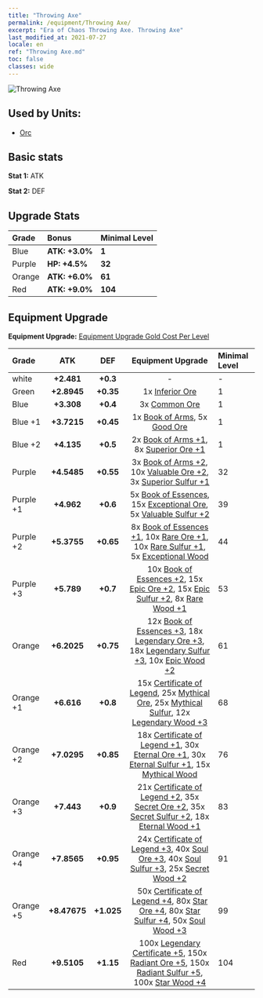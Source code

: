 ```yaml
---
title: "Throwing Axe"
permalink: /equipment/Throwing Axe/
excerpt: "Era of Chaos Throwing Axe. Throwing Axe"
last_modified_at: 2021-07-27
locale: en
ref: "Throwing Axe.md"
toc: false
classes: wide
---
```


  ![Throwing Axe](/images/e/e_4031.png)

## Used by Units:

* [Orc](/units/Orc/) 


## Basic stats
 **Stat 1:** ATK

 **Stat 2:** DEF

## Upgrade Stats

  |     Grade    |   Bonus | Minimal Level | 
  |:-------------|:--------|:--------------| 
  | Blue | **ATK: +3.0%** | **1** | 
  | Purple | **HP: +4.5%** | **32** | 
  | Orange | **ATK: +6.0%** | **61** | 
  | Red | **ATK: +9.0%** | **104** | 


## Equipment Upgrade
 **Equipment Upgrade:** [Equipment Upgrade Gold Cost Per Level](/equipment/EquipmentUpgradeCostPerLevel/) 

  |          Grade      | ATK | DEF | Equipment Upgrade | Minimal Level |
  |:--------------------|:---------:|:---------:|:----------------:|:--------------|
  | white | **+2.481** | **+0.3** | - | - |
  | Green | **+2.8945** | **+0.35** | 1x [Inferior Ore](/Items/mat_1/) | 1 |
  | Blue | **+3.308** | **+0.4** | 3x [Common Ore](/Items/mat_6/) | 1 |
  | Blue +1 | **+3.7215** | **+0.45** | 1x [Book of Arms](/Items/mat_18/), 5x [Good Ore](/Items/mat_12/) | 1 |
  | Blue +2 | **+4.135** | **+0.5** | 2x [Book of Arms +1](/Items/mat_25/), 8x [Superior Ore +1](/Items/mat_19/) | 1 |
  | Purple | **+4.5485** | **+0.55** | 3x [Book of Arms +2](/Items/mat_32/), 10x [Valuable Ore +2](/Items/mat_26/), 3x [Superior Sulfur +1](/Items/mat_22/) | 32 |
  | Purple +1 | **+4.962** | **+0.6** | 5x [Book of Essences](/Items/mat_39/), 15x [Exceptional Ore](/Items/mat_33/), 5x [Valuable Sulfur +2](/Items/mat_29/) | 39 |
  | Purple +2 | **+5.3755** | **+0.65** | 8x [Book of Essences +1](/Items/mat_46/), 10x [Rare Ore +1](/Items/mat_40/), 10x [Rare Sulfur +1](/Items/mat_43/), 5x [Exceptional Wood](/Items/mat_34/) | 44 |
  | Purple +3 | **+5.789** | **+0.7** | 10x [Book of Essences +2](/Items/mat_53/), 15x [Epic Ore +2](/Items/mat_47/), 15x [Epic Sulfur +2](/Items/mat_50/), 8x [Rare Wood +1](/Items/mat_41/) | 53 |
  | Orange | **+6.2025** | **+0.75** | 12x [Book of Essences +3](/Items/mat_60/), 18x [Legendary Ore +3](/Items/mat_54/), 18x [Legendary Sulfur +3](/Items/mat_57/), 10x [Epic Wood +2](/Items/mat_48/) | 61 |
  | Orange +1 | **+6.616** | **+0.8** | 15x [Certificate of Legend](/Items/mat_67/), 25x [Mythical Ore](/Items/mat_61/), 25x [Mythical Sulfur](/Items/mat_64/), 12x [Legendary Wood +3](/Items/mat_55/) | 68 |
  | Orange +2 | **+7.0295** | **+0.85** | 18x [Certificate of Legend +1](/Items/mat_74/), 30x [Eternal Ore +1](/Items/mat_68/), 30x [Eternal Sulfur +1](/Items/mat_71/), 15x [Mythical Wood](/Items/mat_62/) | 76 |
  | Orange +3 | **+7.443** | **+0.9** | 21x [Certificate of Legend +2](/Items/mat_81/), 35x [Secret Ore +2](/Items/mat_75/), 35x [Secret Sulfur +2](/Items/mat_78/), 18x [Eternal Wood +1](/Items/mat_69/) | 83 |
  | Orange +4 | **+7.8565** | **+0.95** | 24x [Certificate of Legend +3](/Items/mat_88/), 40x [Soul Ore +3](/Items/mat_82/), 40x [Soul Sulfur +3](/Items/mat_85/), 25x [Secret Wood +2](/Items/mat_76/) | 91 |
  | Orange +5 | **+8.47675** | **+1.025** | 50x [Certificate of Legend +4](/Items/mat_95/), 80x [Star Ore +4](/Items/mat_89/), 80x [Star Sulfur +4](/Items/mat_92/), 50x [Soul Wood +3](/Items/mat_83/) | 99 |
  | Red | **+9.5105** | **+1.15** | 100x [Legendary Certificate +5](/Items/mat_102/), 150x [Radiant Ore +5](/Items/mat_96/), 150x [Radiant Sulfur +5](/Items/mat_99/), 100x [Star Wood +4](/Items/mat_90/) | 104 |

